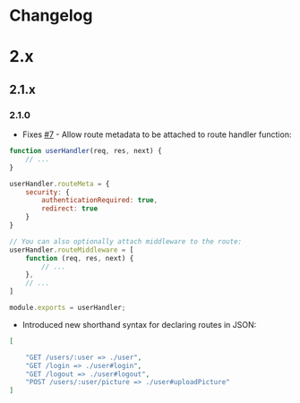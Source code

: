 Changelog
=========

# 2.x

## 2.1.x

### 2.1.0

- Fixes [#7](https://github.com/patrick-steele-idem/meta-router/issues/7) - Allow route metadata to be attached to route handler function:

```javascript
function userHandler(req, res, next) {
    // ...
}

userHandler.routeMeta = {
    security: {
        authenticationRequired: true,
        redirect: true
    }
}

// You can also optionally attach middleware to the route:
userHandler.routeMiddleware = [
    function (req, res, next) {
        // ...
    },
    // ...
]

module.exports = userHandler;
```

- Introduced new shorthand syntax for declaring routes in JSON:

```json
[

    "GET /users/:user => ./user",
    "GET /login => ./user#login",
    "GET /logout => ./user#logout",
    "POST /users/:user/picture => ./user#uploadPicture"
]
```
